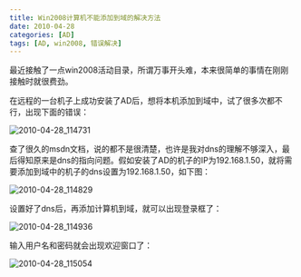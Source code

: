 ```yaml
---
title: Win2008计算机不能添加到域的解决方法
date: 2010-04-28
categories: [AD]
tags: [AD, win2008, 错误解决]
---
```


最近接触了一点win2008活动目录，所谓万事开头难，本来很简单的事情在刚刚接触时就很费劲。

在远程的一台机子上成功安装了AD后，想将本机添加到域中，试了很多次都不行，出现下面的错误：

![2010-04-28_114731](http://oec2003.qiniudn.com/2010-04-28_114731.png)

查了很久的msdn文档，说的都不是很清楚，也许是我对dns的理解不够深入，最后得知原来是dns的指向问题。假如安装了AD的机子的IP为192.168.1.50，就将需要添加到域中的机子的dns设置为192.168.1.50，如下图：

![2010-04-28_114829](http://oec2003.qiniudn.com/2010-04-28_114829.png)

设置好了dns后，再添加计算机到域，就可以出现登录框了：

![2010-04-28_114936](http://oec2003.qiniudn.com/2010-04-28_114936.png)

输入用户名和密码就会出现欢迎窗口了：

![2010-04-28_115054](http://oec2003.qiniudn.com/2010-04-28_115054.png)


